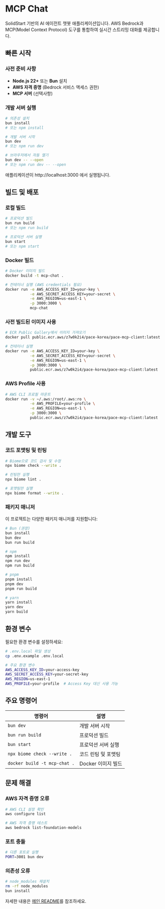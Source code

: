 # MCP Chat

SolidStart 기반의 AI 에이전트 챗봇 애플리케이션입니다. AWS Bedrock과 MCP(Model Context Protocol) 도구를 통합하여 실시간 스트리밍 대화를 제공합니다.

## 빠른 시작

### 사전 준비 사항

- **Node.js 22+** 또는 **Bun** 설치
- **AWS 자격 증명** (Bedrock 서비스 액세스 권한)
- **MCP 서버** (선택사항)

### 개발 서버 실행

```bash
# 의존성 설치
bun install
# 또는 npm install

# 개발 서버 시작
bun dev
# 또는 npm run dev

# 브라우저에서 자동 열기
bun dev -- --open
# 또는 npm run dev -- --open
```

애플리케이션이 http://localhost:3000 에서 실행됩니다.

## 빌드 및 배포

### 로컬 빌드

```bash
# 프로덕션 빌드
bun run build
# 또는 npm run build

# 프로덕션 서버 실행
bun start
# 또는 npm start
```

### Docker 빌드

```bash
# Docker 이미지 빌드
docker build -t mcp-chat .

# 컨테이너 실행 (AWS credentials 필요)
docker run -e AWS_ACCESS_KEY_ID=your-key \
           -e AWS_SECRET_ACCESS_KEY=your-secret \
           -e AWS_REGION=us-east-1 \
           -p 3000:3000 \
           mcp-chat
```

### 사전 빌드된 이미지 사용

```bash
# ECR Public Gallery에서 이미지 가져오기
docker pull public.ecr.aws/z7w0k2i4/pace-korea/pace-mcp-client:latest

# 컨테이너 실행
docker run -e AWS_ACCESS_KEY_ID=your-key \
           -e AWS_SECRET_ACCESS_KEY=your-secret \
           -e AWS_REGION=us-east-1 \
           -p 3000:3000 \
           public.ecr.aws/z7w0k2i4/pace-korea/pace-mcp-client:latest
```

### AWS Profile 사용

```bash
# AWS CLI 프로필 마운트
docker run -v ~/.aws:/root/.aws:ro \
           -e AWS_PROFILE=your-profile \
           -e AWS_REGION=us-east-1 \
           -p 3000:3000 \
           public.ecr.aws/z7w0k2i4/pace-korea/pace-mcp-client:latest
```

## 개발 도구

### 코드 포맷팅 및 린팅

```bash
# Biome으로 코드 검사 및 수정
npx biome check --write .

# 린팅만 실행
npx biome lint .

# 포맷팅만 실행
npx biome format --write .
```

### 패키지 매니저

이 프로젝트는 다양한 패키지 매니저를 지원합니다:

```bash
# Bun (권장)
bun install
bun dev
bun run build

# npm
npm install
npm run dev
npm run build

# pnpm
pnpm install
pnpm dev
pnpm run build

# yarn
yarn install
yarn dev
yarn build
```

## 환경 변수

필요한 환경 변수를 설정하세요:

```bash
# .env.local 파일 생성
cp .env.example .env.local

# 주요 환경 변수
AWS_ACCESS_KEY_ID=your-access-key
AWS_SECRET_ACCESS_KEY=your-secret-key
AWS_REGION=us-east-1
AWS_PROFILE=your-profile  # Access Key 대신 사용 가능
```

## 주요 명령어

| 명령어 | 설명 |
|--------|------|
| `bun dev` | 개발 서버 시작 |
| `bun run build` | 프로덕션 빌드 |
| `bun start` | 프로덕션 서버 실행 |
| `npx biome check --write .` | 코드 린팅 및 포맷팅 |
| `docker build -t mcp-chat .` | Docker 이미지 빌드 |

## 문제 해결

### AWS 자격 증명 오류
```bash
# AWS CLI 설정 확인
aws configure list

# AWS 자격 증명 테스트
aws bedrock list-foundation-models
```

### 포트 충돌
```bash
# 다른 포트로 실행
PORT=3001 bun dev
```

### 의존성 오류
```bash
# node_modules 재설치
rm -rf node_modules
bun install
```

자세한 내용은 [메인 README](../../README.md)를 참조하세요.